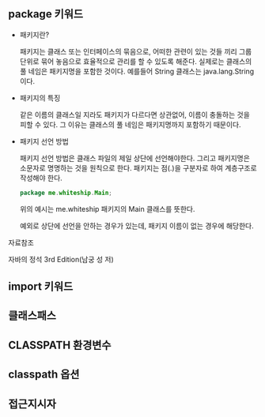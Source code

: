 ## package 키워드

- 패키지란?

  패키지는 클래스 또는 인터페이스의 묶음으로, 어떠한 관련이 있는 것들 끼리 그룹 단위로 묶어 놓음으로 효율적으로 관리를 할 수 있도록 해준다. 실제로는 클래스의 풀 네임은 패키지명을 포함한 것이다. 예를들어 String 클래스는 java.lang.String이다.

- 패키지의 특징

  같은 이름의 클래스일 지라도 패키지가 다르다면 상관없어, 이름이 충돌하는 것을 피할 수 있다. 그 이유는 클래스의 풀 네임은 패키지명까지 포함하기 때문이다.

- 패키지 선언 방법

  패키지 선언 방법은 클래스 파일의 제일 상단에 선언해야한다. 그리고 패키지명은 소문자로 명명하는 것을 원칙으로 한다. 패키지는 점(.)을 구분자로 하여 계층구조로 작성해야 한다.

    ```java
    package me.whiteship.Main;
    ```

  위의 예시는 me.whiteship 패키지의 Main 클래스를 뜻한다.

  예외로 상단에 선언을 안하는 경우가 있는데, 패키지 이름이 없는 경우에 해당한다.

자료참조

자바의 정석 3rd Edition(남궁 성 저)

## import 키워드

## 클래스패스

## CLASSPATH 환경변수

## classpath 옵션

## 접근지시자
